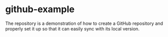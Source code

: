 # github-example
The repository is a demonstration of how to create a GitHub repository and properly set it up so that it can easily sync with its local version.
